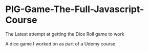 # PIG-Game-The-Full-Javascript-Course
The Latest attempt at getting the Dice Roll game to work

A dice game I worked on as part of a Udemy course.
